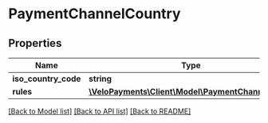 # PaymentChannelCountry

## Properties
Name | Type | Description | Notes
------------ | ------------- | ------------- | -------------
**iso_country_code** | **string** |  | [optional] 
**rules** | [**\VeloPayments\Client\Model\PaymentChannelRule[]**](PaymentChannelRule.md) |  | [optional] 

[[Back to Model list]](../README.md#documentation-for-models) [[Back to API list]](../README.md#documentation-for-api-endpoints) [[Back to README]](../README.md)


